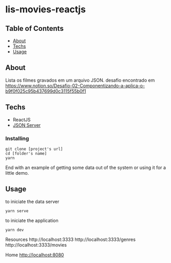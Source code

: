 # lis-movies-reactjs

## Table of Contents

- [About](#about)
- [Techs](#techs)
- [Usage](#usage)


## About <a name = "about"></a>

Lista os filmes gravados em um  arquivo JSON.
desafio encontrado em https://www.notion.so/Desafio-02-Componentizando-a-aplica-o-b9f0f025c95b437699d0c3115f55b0f1

## Techs <a name = "techs"></a>

- ReactJS
- [JSON Server](https://github.com/typicode/json-server)


### Installing

```
git clone [project's url]
cd [folder's name]
yarn
```

End with an example of getting some data out of the system or using it for a little demo.

## Usage <a name = "usage"></a>

to iniciate the data server
```
yarn serve
```

to iniciate the application
```
yarn dev
```

Resources
http://localhost:3333
http://localhost:3333/genres
http://localhost:3333/movies

Home
[http://localhost:8080](http://localhost:8080)